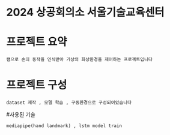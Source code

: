 # 2024 상공회의소 서울기술교육센터
# 프로젝트 요약
```shell
캠으로 손의 동작을 인식받아 가상의 화상환경을 제어하는 프로젝트입니다

```
# 프로젝트 구성
```shell
dataset 제작 , 모델 학습 , 구동환경으로 구성되어있습니다
```

#사용된 기술
```shell
mediapipe(hand landmark) , lstm model train
```
